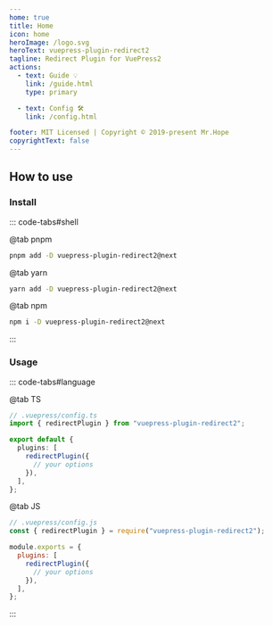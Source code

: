```yaml
---
home: true
title: Home
icon: home
heroImage: /logo.svg
heroText: vuepress-plugin-redirect2
tagline: Redirect Plugin for VuePress2
actions:
  - text: Guide 💡
    link: /guide.html
    type: primary

  - text: Config 🛠
    link: /config.html

footer: MIT Licensed | Copyright © 2019-present Mr.Hope
copyrightText: false
---
```


## How to use

### Install

::: code-tabs#shell

@tab pnpm

```bash
pnpm add -D vuepress-plugin-redirect2@next
```

@tab yarn

```bash
yarn add -D vuepress-plugin-redirect2@next
```

@tab npm

```bash
npm i -D vuepress-plugin-redirect2@next
```

:::

### Usage

::: code-tabs#language

@tab TS

```ts
// .vuepress/config.ts
import { redirectPlugin } from "vuepress-plugin-redirect2";

export default {
  plugins: [
    redirectPlugin({
      // your options
    }),
  ],
};
```

@tab JS

```js
// .vuepress/config.js
const { redirectPlugin } = require("vuepress-plugin-redirect2");

module.exports = {
  plugins: [
    redirectPlugin({
      // your options
    }),
  ],
};
```

:::
